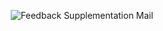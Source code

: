 <p align="center"><img src="25DIGIBP1/Readme - Appendix/feedbackSupplementation.png" alt="Feedback Supplementation Mail"></p>
